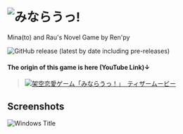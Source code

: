 # ![みならうっ!](https://imgur.com/HVrj1IN.png)
Mina(to) and Rau's Novel Game by Ren'py

![GitHub release (latest by date including pre-releases)](https://img.shields.io/github/v/release/unlimish/mina_rau?include_prereleases&style=flat-square)

#### The origin of this game is here (YouTube Link)↓
> [![架空恋愛ゲーム「みならうっ！」　ティザームービー](http://img.youtube.com/vi/8gILhAe2uZk/0.jpg)](http://www.youtube.com/watch?v=8gILhAe2uZk)

## Screenshots
![Windows Title](https://imgur.com/0xgcQyG.png)
